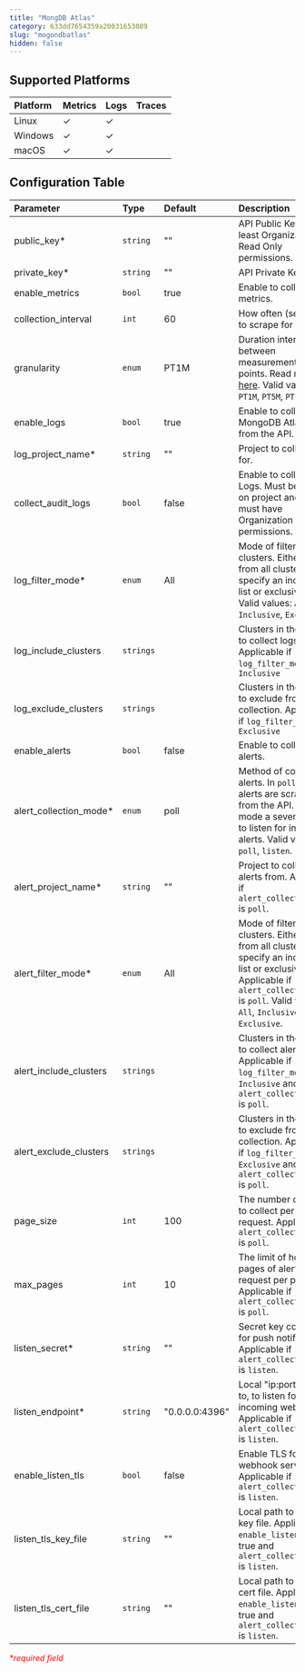 ```yaml
---
title: "MongDB Atlas"
category: 633dd7654359a20031653089
slug: "mogondbatlas"
hidden: false
---
```

## Supported Platforms

| Platform | Metrics | Logs | Traces |
| :------- | :------ | :--- | :----- |
| Linux    | ✓       | ✓    |        |
| Windows  | ✓       | ✓    |        |
| macOS    | ✓       | ✓    |        |

## Configuration Table

| Parameter                    | Type      | Default        | Description                                                                                                                                                                                                       |
| :--------------------------- | :-------- | :------------- | :---------------------------------------------------------------------------------------------------------------------------------------------------------------------------------------------------------------  |
| public_key\*                 | `string`  | ""             | API Public Key with at least Organization Read Only permissions.                                                                                                                                                  |
| private_key\*                | `string`  | ""             | API Private Key.                                                                                                                                                                                                  |
| enable_metrics               | `bool`    | true           | Enable to collect metrics.                                                                                                                                                                                        |
| collection_interval          | `int`     | 60             | How often (seconds) to scrape for                                                                                                                                                                                 |
| granularity                  | `enum`    | PT1M           | Duration interval between measurement data points. Read more [here](https://www.mongodb.com/docs/atlas/reference/api/process-measurements/#request-query-parameters). Valid values: `PT1M`, `PT5M`, `PT1H`, `P1D` |
| enable_logs                  | `bool`    | true           | Enable to collect MongoDB Atlas logs from the API.                                                                                                                                                                |
| log_project_name\*           | `string`  | ""             | Project to collect logs for.                                                                                                                                                                                      |
| collect_audit_logs           | `bool`    | false          | Enable to collect Audit Logs. Must be enabled on project and API Key must have Organization Owner permissions.                                                                                                    |
| log_filter_mode\*            | `enum`    | All            | Mode of filtering clusters. Either collect from all clusters or specify an inclusive list or exclusive list. Valid values: `All`, `Inclusive`, `Exclusive`                                                        |
| log_include_clusters         | `strings` |                | Clusters in the project to collect logs from. Applicable if `log_filter_mode` is `Inclusive`                                                                                                                      |
| log_exclude_clusters         | `strings` |                | Clusters in the project to exclude from log collection. Applicable if `log_filter_mode` is `Exclusive`                                                                                                            |
| enable_alerts                | `bool`    | false          | Enable to collect alerts.                                                                                                                                                                                         |
| alert_collection_mode\*      | `enum`    | poll           | Method of collecting alerts. In `poll` mode alerts are scrapped from the API. In `listen` mode a sever is setup to listen for incoming alerts. Valid values: `poll`, `listen`.                                    |
| alert_project_name\*         | `string`  | ""             | Project to collect alerts from. Applicable if `alert_collection_mode` is `poll`.                                                                                                                                  |
| alert_filter_mode\*          | `enum`    | All            | Mode of filtering clusters. Either collect from all clusters or specify an inclusive list or exclusive list. Applicable if `alert_collection_mode` is `poll`. Valid values: `All`, `Inclusive`, `Exclusive`.      |
| alert_include_clusters       | `strings` |                | Clusters in the project to collect alerts from. Applicable if `log_filter_mode` is `Inclusive` and `alert_collection_mode` is `poll`. |
| alert_exclude_clusters       | `strings` |                | Clusters in the project to exclude from alert collection. Applicable if `log_filter_mode` is `Exclusive` and `alert_collection_mode` is `poll`. |
| page_size                    | `int`     | 100            | The number of alerts to collect per API request. Applicable if `alert_collection_mode` is `poll`. |
| max_pages                    | `int`     | 10             | The limit of how many pages of alerts will request per project. Applicable if `alert_collection_mode` is `poll`. |
| listen_secret\*              | `string`  | ""             | Secret key configured for push notifications. Applicable if `alert_collection_mode` is `listen`. |
| listen_endpoint\*            | `string`  | "0.0.0.0:4396" | Local "ip:port" to bind to, to listen for incoming webhooks. Applicable if `alert_collection_mode` is `listen`. |
| enable_listen_tls            | `bool`    | false          | Enable TLS for alert webhook server. Applicable if `alert_collection_mode` is `listen`. |
| listen_tls_key_file          | `string`  | ""             | Local path to the TLS key file. Applicable if `enable_listen_tls` is true and `alert_collection_mode` is `listen`. |
| listen_tls_cert_file         | `string`  | ""             | Local path to the TLS cert file. Applicable if `enable_listen_tls` is true and `alert_collection_mode` is `listen`. |

<span style="color:red">\*_required field_</span>
